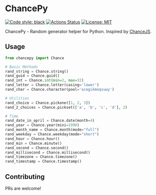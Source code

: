 # ChancePy
[![Code style: black](https://img.shields.io/badge/code%20style-black-000000.svg)](https://github.com/psf/black)
[![Actions Status](https://github.com/kovrr/chancepy/workflows/CI/badge.svg)](https://github.com/kovrr/chancepy/actions)
[![License: MIT](https://img.shields.io/badge/License-MIT-green.svg)](https://github.com/kovrr/chancepy/edit/master/LICENSE)

ChancePy - Random generator helper for Python. Inspired by [ChanceJS](https://chancejs.com/index.html).


## Usage

```python
from chancepy import Chance

# Basic Methods
rand_string = Chance.string()
rand_guid = Chance.guid()
rand_int = Chance.int(min=2, max=32)
rand_letter = Chance.letter(casing='lower')
rand_char = Chance.character(pool='acegikmoqsuwy')

# Utilities
rand_choice = Chance.pickone([1, 2, 3])
rand_2_choices = Chance.pickset(['a', 'b', 'c', 'd'], 2)

# Time
rand_date_in_april = Chance.date(month=4)
rand_year = Chance.year(mini=1990)
rand_month_name = Chance.month(mode="full")
rand_weekday = Chance.weekday(mode="short")
rand_hour = Chance.hour()
rand_min = Chance.minute()
rand_second = Chance.second()
rand_millisecond = Chance.millisecond()
rand_timezone = Chance.timezone()
rand_timestamp = Chance.timestamp()

```

## Contributing
PRs are welcome!
